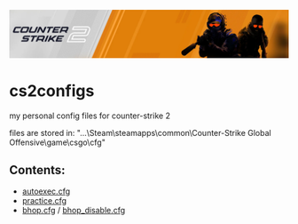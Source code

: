 <p align="center">
  <kbd><img src="https://github.com/frostgod1337/cs2configs/blob/main/cs2_banner.PNG" alt="cs2_banner"></kbd>
</p>

# cs2configs
my personal config files for counter-strike 2

files are stored in: "...\Steam\steamapps\common\Counter-Strike Global Offensive\game\csgo\cfg" 


## Contents:

<ul>
  <li><a href="https://github.com/frostgod1337/cs2configs/blob/main/autoexec.cfg">autoexec.cfg</a></li>
  <li><a href="https://github.com/frostgod1337/cs2configs/blob/main/practice.cfg">practice.cfg</a></li>
  <li>
    <a href="https://github.com/frostgod1337/cs2configs/blob/main/bhop.cfg">bhop.cfg</a> /
    <a href="https://github.com/frostgod1337/cs2configs/blob/main/bhop_disable.cfg">bhop_disable.cfg</a>
  </li>
</ul>

